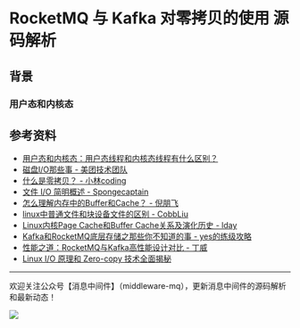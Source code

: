 # RocketMQ 与 Kafka 对零拷贝的使用 源码解析

## 背景

### 用户态和内核态



## 参考资料

* [用户态和内核态：用户态线程和内核态线程有什么区别？](https://learn.lianglianglee.com/%E4%B8%93%E6%A0%8F/%E9%87%8D%E5%AD%A6%E6%93%8D%E4%BD%9C%E7%B3%BB%E7%BB%9F-%E5%AE%8C/14%20%20%E7%94%A8%E6%88%B7%E6%80%81%E5%92%8C%E5%86%85%E6%A0%B8%E6%80%81%EF%BC%9A%E7%94%A8%E6%88%B7%E6%80%81%E7%BA%BF%E7%A8%8B%E5%92%8C%E5%86%85%E6%A0%B8%E6%80%81%E7%BA%BF%E7%A8%8B%E6%9C%89%E4%BB%80%E4%B9%88%E5%8C%BA%E5%88%AB%EF%BC%9F.md)
* [磁盘I/O那些事 - 美团技术团队](https://tech.meituan.com/2017/05/19/about-desk-io.html)
* [什么是零拷贝？ - 小林coding](https://xiaolincoding.com/os/8_network_system/zero_copy.html)
* [文件 I/O 简明概述 - Spongecaptain](https://github.com/spongecaptain/SimpleClearFileIO)
* [怎么理解内存中的Buffer和Cache？ - 倪朋飞](https://time.geekbang.org/column/article/74633)
* [linux中普通文件和块设备文件的区别 - CobbLiu](https://www.cnblogs.com/cobbliu/archive/2012/03/17/2403973.html)
* [Linux内核Page Cache和Buffer Cache关系及演化历史 - lday](https://lday.me/2019/09/09/0023_linux_page_cache_and_buffer_cache/)
* [Kafka和RocketMQ底层存储之那些你不知道的事 - yes的练级攻略](https://juejin.cn/post/6854573219157196807)
* [性能之道：RocketMQ与Kafka高性能设计对比 - 丁威](https://time.geekbang.org/column/article/541813?cid=100114001)
* [Linux I/O 原理和 Zero-copy 技术全面揭秘](https://strikefreedom.top/archives/linux-io-and-zero-copy)



---

欢迎关注公众号【消息中间件】（middleware-mq），更新消息中间件的源码解析和最新动态！

![](https://scarb-images.oss-cn-hangzhou.aliyuncs.com/img/202205170102971.jpg)
